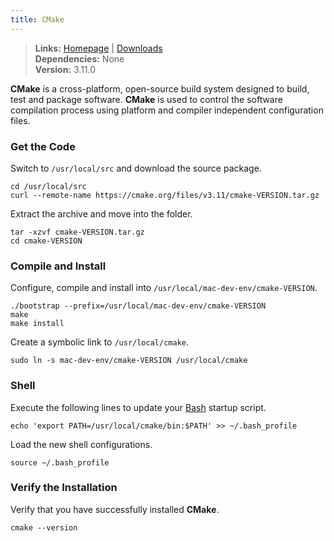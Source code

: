 ```yaml
---
title: CMake
---
```


> **Links:** [Homepage](http://www.cmake.org/) | [Downloads](http://www.cmake.org/cmake/resources/software.html)  
> **Dependencies:** None  
> **Version:** <span id="version">3.11.0</span>

**CMake** is a cross-platform, open-source build system designed to build, test and package software. **CMake** is used to control the software compilation process using platform and compiler independent configuration files.


### Get the Code

Switch to `/usr/local/src` and download the source package.

	cd /usr/local/src
	curl --remote-name https://cmake.org/files/v3.11/cmake-VERSION.tar.gz

Extract the archive and move into the folder.

	tar -xzvf cmake-VERSION.tar.gz
	cd cmake-VERSION


### Compile and Install

Configure, compile and install into `/usr/local/mac-dev-env/cmake-VERSION`.

	./bootstrap --prefix=/usr/local/mac-dev-env/cmake-VERSION
	make
	make install

Create a symbolic link to `/usr/local/cmake`.

	sudo ln -s mac-dev-env/cmake-VERSION /usr/local/cmake


### Shell

Execute the following lines to update your [Bash](http://en.wikipedia.org/wiki/Bash_%28Unix_shell%29) startup script.

	echo 'export PATH=/usr/local/cmake/bin:$PATH' >> ~/.bash_profile

Load the new shell configurations.

	source ~/.bash_profile


### Verify the Installation

Verify that you have successfully installed **CMake**.

	cmake --version
